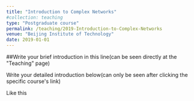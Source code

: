 ```yaml
---
title: "Introduction to Complex Networks"
#collection: teaching
type: "Postgraduate course"
permalink: /teaching/2019-Introduction-to-Complex-Networks
venue: "Beijing Institute of Technology"
date: 2019-01-01
---
```


##Write your brief introduction in this line(can be seen directly at the "Teaching" page)

Write your detailed introduction below(can only be seen after clicking the specific course's link)

Like this

